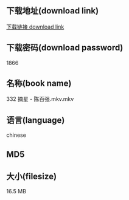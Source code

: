 ## 下载地址(download link)
[下载链接 download link](https://voluble-croquembouche-d321dc.netlify.app/?s=332+%E6%91%98%E6%98%9F+-+%E9%99%88%E7%99%BE%E5%BC%BA.mkv)

## 下载密码(download password)
1866

## 名称(book name)
332 摘星 - 陈百强.mkv.mkv

## 语言(language)
chinese

## MD5


## 大小(filesize)
16.5 MB
